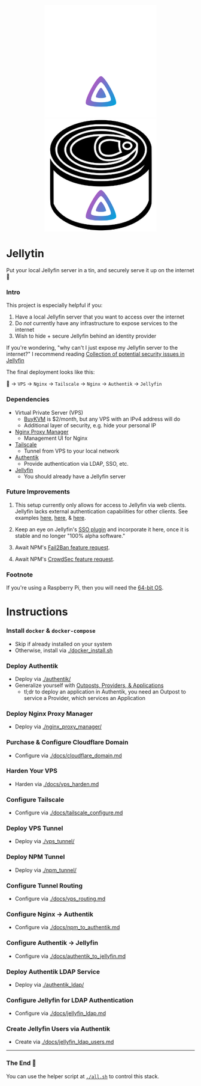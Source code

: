 <p align="center">
  <img src="./assets/jellytin-dark.svg#gh-dark-mode-only" width="300">
  <img src="./assets/jellytin-light.svg#gh-light-mode-only" width="300">
</p>

# Jellytin

Put your local Jellyfin server in a tin, and securely serve it up on the internet 🚀


### Intro
This project is especially helpful if you:
1) Have a local Jellyfin server that you want to access over the internet
1) Do *not* currently have any infrastructure to expose services to the internet
1) Wish to hide + secure Jellyfin behind an identity provider

If you're wondering, "why can't I just expose my Jellyfin server to the internet?"
I recommend reading [Collection of potential security issues in Jellyfin](https://github.com/jellyfin/jellyfin/issues/5415)

The final deployment looks like this:

👤 -> `VPS` -> `Nginx` -> `Tailscale` -> `Nginx` -> `Authentik` -> `Jellyfin`


### Dependencies
* Virtual Private Server (VPS)
  * [BuyKVM](https://buyvm.net/kvm-dedicated-server-slices/) is  $2/month,
      but any VPS with an IPv4 address will do
  * Additional layer of security, e.g. hide your personal IP
* [Nginx Proxy Manager](https://nginxproxymanager.com/)
  * Management UI for Nginx
* [Tailscale](https://tailscale.com/)
  * Tunnel from VPS to your local network
* [Authentik](https://goauthentik.io/)
  * Provide authentication via LDAP, SSO, etc.
* [Jellyfin](https://jellyfin.org/downloads/)
  * You should already have a Jellyfin server


### Future Improvements

1) This setup currently only allows for access to Jellyfin via web clients.
Jellyfin lacks external authentication capabilities for other clients.
See examples [here](https://github.com/jellyfin/jellyfin-android/issues/123),
[here](https://features.jellyfin.org/posts/471/header-authentication),
& [here](https://features.jellyfin.org/posts/1461/capability-to-specify-client-certificate-for-android-client).

1) Keep an eye on Jellyfin's [SSO plugin](https://github.com/9p4/jellyfin-plugin-sso)
and incorporate it here, once it is stable and no longer "100% alpha software."

1) Await NPM's [Fail2Ban feature request](https://github.com/NginxProxyManager/nginx-proxy-manager/issues/39).

1) Await NPM's [CrowdSec feature request](https://github.com/NginxProxyManager/nginx-proxy-manager/issues/1131).


### Footnote
If you're using a Raspberry Pi, then you will need the [64-bit OS](https://www.raspberrypi.com/news/raspberry-pi-os-64-bit/).


# Instructions


### Install `docker` & `docker-compose`
* Skip if already installed on your system
* Otherwise, install via [./docker_install.sh](./docker_install.sh)

### Deploy Authentik
* Deploy via [./authentik/](./authentik/)
* Generalize yourself with [Outposts, Providers, & Applications](https://goauthentik.io/docs/terminology)
  * tl;dr to deploy an application in Authentik, you need an Outpost to service a Provider, which services an Application

### Deploy Nginx Proxy Manager
* Deploy via [./nginx_proxy_manager/](./nginx_proxy_manager/)

### Purchase & Configure Cloudflare Domain
* Configure via [./docs/cloudflare_domain.md](./docs/cloudflare_domain.md)

### Harden Your VPS
* Harden via [./docs/vps_harden.md](./docs/vps_harden.md)

### Configure Tailscale
* Configure via [./docs/tailscale_configure.md](./docs/tailscale_configure.md)

### Deploy VPS Tunnel
* Deploy via [./vps_tunnel/](./vps_tunnel/)

### Deploy NPM Tunnel
* Deploy via [./npm_tunnel/](./npm_tunnel/)

### Configure Tunnel Routing
* Configure via [./docs/vps_routing.md](./docs/vps_routing.md)

### Configure Nginx -> Authentik
* Configure via [./docs/npm_to_authentik.md](./docs/npm_to_authentik.md)

### Configure Authentik -> Jellyfin
* Configure via [./docs/authentik_to_jellyfin.md](./docs/authentik_to_jellyfin.md)

### Deploy Authentik LDAP Service
* Deploy via [./authentik_ldap/](./authentik_ldap/)

### Configure Jellyfin for LDAP Authentication
* Configure via [./docs/jellyfin_ldap.md](./docs/jellyfin_ldap.md)

### Create Jellyfin Users via Authentik
* Create via [./docs/jellyfin_ldap_users.md](./docs/jellyfin_ldap_users.md)

---

### The End 🎉

You can use the helper script at [`./all.sh`](./all.sh) to control this stack.
